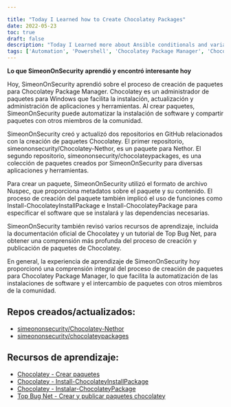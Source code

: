 ```yaml
---

title: "Today I Learned how to Create Chocolatey Packages"
date: 2022-05-23
toc: true
draft: false
description: "Today I Learned more about Ansible conditionals and variable management"
tags: ['Automation', 'Powershell', 'Chocolatey Package Manager', 'Chocolatey', 'Choco', 'cinstall', 'Nupkg', 'Nethor', 'Windows Package Managers', 'IAC', 'Infrastructure As Code']
---
```

 **Lo que SimeonOnSecurity aprendió y encontró interesante hoy**  Hoy, SimeonOnSecurity aprendió sobre el proceso de creación de paquetes para Chocolatey Package Manager. Chocolatey es un administrador de paquetes para Windows que facilita la instalación, actualización y administración de aplicaciones y herramientas. Al crear paquetes, SimeonOnSecurity puede automatizar la instalación de software y compartir paquetes con otros miembros de la comunidad.  SimeonOnSecurity creó y actualizó dos repositorios en GitHub relacionados con la creación de paquetes Chocolatey. El primer repositorio, simeononsecurity/Chocolatey-Nethor, es un paquete para Nethor. El segundo repositorio, simeononsecurity/chocolateypackages, es una colección de paquetes creados por SimeonOnSecurity para diversas aplicaciones y herramientas.  Para crear un paquete, SimeonOnSecurity utilizó el formato de archivo Nuspec, que proporciona metadatos sobre el paquete y su contenido. El proceso de creación del paquete también implicó el uso de funciones como Install-ChocolateyInstallPackage e Install-ChocolateyPackage para especificar el software que se instalará y las dependencias necesarias.  SimeonOnSecurity también revisó varios recursos de aprendizaje, incluida la documentación oficial de Chocolatey y un tutorial de Top Bug Net, para obtener una comprensión más profunda del proceso de creación y publicación de paquetes de Chocolatey.  En general, la experiencia de aprendizaje de SimeonOnSecurity hoy proporcionó una comprensión integral del proceso de creación de paquetes para Chocolatey Package Manager, lo que facilita la automatización de las instalaciones de software y el intercambio de paquetes con otros miembros de la comunidad.  ## Repos creados/actualizados: - [simeononsecurity/Chocolatey-Nethor](https://github.com/simeononsecurity/Chocolatey-Nethor) - [simeononsecurity/chocolateypackages](https://github.com/simeononsecurity/chocolateypackages)  ## Recursos de aprendizaje: - [Chocolatey - Crear paquetes](https://docs.chocolatey.org/en-us/create/create-packages#nuspec) - [Chocolatey - Install-ChocolateyInstallPackage](https://docs.chocolatey.org/en-us/create/functions/install-chocolateyinstallpackage) - [Chocolatey - Instalar-ChocolateyPackage](https://docs.chocolatey.org/en-us/create/functions/install-chocolateypackage) - [Top Bug Net - Crear y publicar paquetes chocolatey](https://www.topbug.net/blog/2012/07/02/a-simple-tutorial-create-and-publish-chocolatey-packages/)
